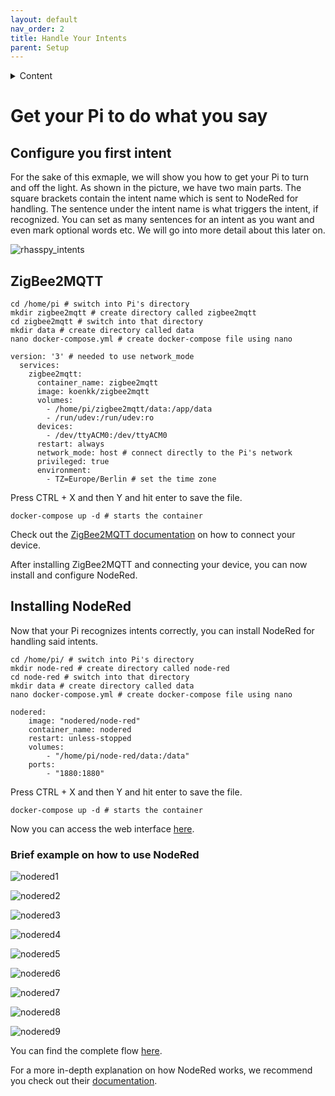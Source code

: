 ```yaml
---
layout: default
nav_order: 2
title: Handle Your Intents
parent: Setup
---
```


<details close markdown="block">
  <summary>
    Content
  </summary>
  {: .text-delta }
1. TOC
{:toc}
</details>

# Get your Pi to do what you say

## Configure you first intent

For the sake of this exmaple, we will show you how to get your Pi to turn and off the light. As shown in the picture, we have two main parts. The square brackets contain the intent name which is sent to NodeRed for handling. The sentence under the intent name is what triggers the intent, if recognized. You can set as many sentences for an intent as you want and even mark optional words etc. We will go into more detail about this later on.

![rhasspy_intents](../assets/rhasspy_intents.png)

## ZigBee2MQTT

```shell
cd /home/pi # switch into Pi's directory
mkdir zigbee2mqtt # create directory called zigbee2mqtt
cd zigbee2mqtt # switch into that directory
mkdir data # create directory called data
nano docker-compose.yml # create docker-compose file using nano
```

```shell
version: '3' # needed to use network_mode
  services:
    zigbee2mqtt:
      container_name: zigbee2mqtt
      image: koenkk/zigbee2mqtt
      volumes:
        - /home/pi/zigbee2mqtt/data:/app/data
        - /run/udev:/run/udev:ro
      devices:
        - /dev/ttyACM0:/dev/ttyACM0
      restart: always
      network_mode: host # connect directly to the Pi's network
      privileged: true
      environment:
        - TZ=Europe/Berlin # set the time zone
```

Press CTRL + X and then Y and hit enter to save the file.

```shell
docker-compose up -d # starts the container
```

Check out the [ZigBee2MQTT documentation](https://www.zigbee2mqtt.io/information/supported_devices.html) on how to connect your device.

After installing ZigBee2MQTT and connecting your device, you can now install and configure NodeRed.

## Installing NodeRed

Now that your Pi recognizes intents correctly, you can install NodeRed for handling said intents.

```shell
cd /home/pi/ # switch into Pi's directory
mkdir node-red # create directory called node-red
cd node-red # switch into that directory
mkdir data # create directory called data
nano docker-compose.yml # create docker-compose file using nano
```

```shell
nodered:
    image: "nodered/node-red"
    container_name: nodered
    restart: unless-stopped
    volumes:
        - "/home/pi/node-red/data:/data"
    ports:
        - "1880:1880"
```

Press CTRL + X and then Y and hit enter to save the file.

```shell
docker-compose up -d # starts the container
```

Now you can access the web interface [here](http://raspberrypi:1880).

### Brief example on how to use NodeRed

![nodered1](../assets/nodered1.png)

![nodered2](../assets/nodered2.png)

![nodered3](../assets/nodered3.png)

![nodered4](../assets/nodered4.png)

![nodered5](../assets/nodered5.png)

![nodered6](../assets/nodered6.png)

![nodered7](../assets/nodered7.png)

![nodered8](../assets/nodered8.png)

![nodered9](../assets/nodered9.png)

You can find the complete flow [here](./noderedflow.md).

For a more in-depth explanation on how NodeRed works, we recommend you check out their [documentation](https://nodered.org/docs/user-guide/).

